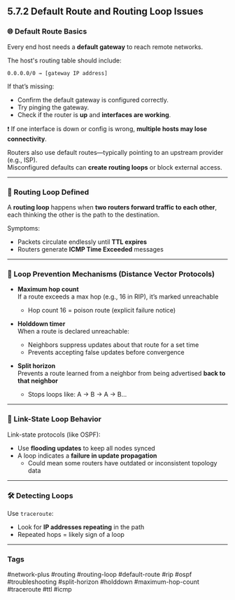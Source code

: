 ## 5.7.2 Default Route and Routing Loop Issues

### 🌐 Default Route Basics

Every end host needs a **default gateway** to reach remote networks.

The host's routing table should include:

```
0.0.0.0/0 → [gateway IP address]
```

If that’s missing:
- Confirm the default gateway is configured correctly.
- Try pinging the gateway.
- Check if the router is **up** and **interfaces are working**.

❗ If one interface is down or config is wrong, **multiple hosts may lose connectivity**.

Routers also use default routes—typically pointing to an upstream provider (e.g., ISP).  
Misconfigured defaults can **create routing loops** or block external access.

---

### 🔁 Routing Loop Defined

A **routing loop** happens when **two routers forward traffic to each other**, each thinking the other is the path to the destination.

Symptoms:
- Packets circulate endlessly until **TTL expires**
- Routers generate **ICMP Time Exceeded** messages

---

### 🧱 Loop Prevention Mechanisms (Distance Vector Protocols)

- **Maximum hop count**  
  If a route exceeds a max hop (e.g., 16 in RIP), it’s marked unreachable  
  - Hop count 16 = poison route (explicit failure notice)

- **Holddown timer**  
  When a route is declared unreachable:  
  - Neighbors suppress updates about that route for a set time  
  - Prevents accepting false updates before convergence

- **Split horizon**  
  Prevents a route learned from a neighbor from being advertised **back to that neighbor**  
  - Stops loops like: A → B → A → B...

---

### 🧠 Link-State Loop Behavior

Link-state protocols (like OSPF):
- Use **flooding updates** to keep all nodes synced  
- A loop indicates a **failure in update propagation**  
  - Could mean some routers have outdated or inconsistent topology data

---

### 🛠️ Detecting Loops

Use `traceroute`:
- Look for **IP addresses repeating** in the path  
- Repeated hops = likely sign of a loop

---

### Tags

#network-plus #routing #routing-loop #default-route #rip #ospf #troubleshooting #split-horizon #holddown #maximum-hop-count #traceroute #ttl #icmp
